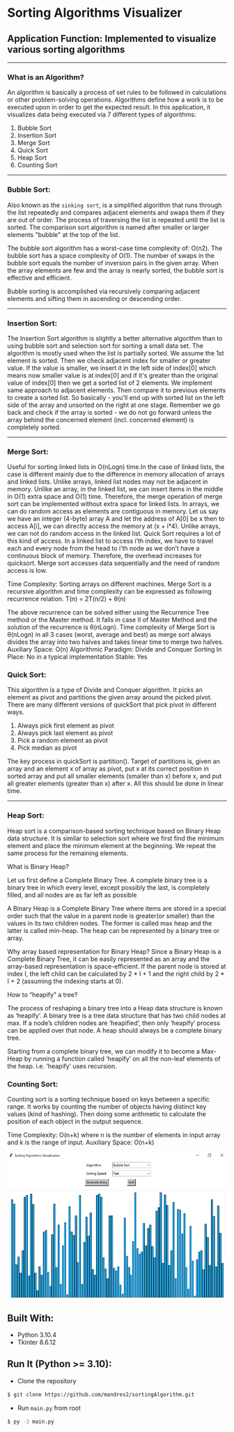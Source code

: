 # Sorting Algorithms Visualizer

## Application Function: Implemented to visualize various sorting algorithms

<hr/>

### What is an Algorithm?

An algorithm is basically a process of set rules to be followed in calculations or other problem-solving operations. Algorithms define how a work is to be executed upon in order to get the expected result. In this application, it visualizes data being executed via 7 different types of algorithms:

1. Bubble Sort
2. Insertion Sort
3. Merge Sort
4. Quick Sort
5. Heap Sort
6. Counting Sort

<hr/>

### Bubble Sort:

Also known as the `sinking sort`, is a simplified algorithm that runs through the list repeatedly and compares adjacent elements and swaps them if they are out of order. The process of traversing the list is repeated until the list is sorted. The comparison sort algorithm is named after smaller or larger elements "bubble" at the top of the list.

The bubble sort algorithm has a worst-case time complexity of: O(n2). The bubble sort has a space complexity of O(1). The number of swaps in the bubble sort equals the number of inversion pairs in the given array. When the array elements are few and the array is nearly sorted, the bubble sort is effective and efficient.

Bubble sorting is accomplished via recursively comparing adjacent elements and sifting them in ascending or descending order.

<hr/>

### Insertion Sort:

The Insertion Sort algorithm is slightly a better alternative algorithm than to using bubble sort and selection sort for sorting a small data set. The algorithm is mostly used when the list is partially sorted. We assume the 1st element is sorted. Then we check adjacent index for smaller or greater value. If the value is smaller, we insert it in the left side of index[0] which means now smaller value is at index[0] and if it's greater than the original value of index[0] then we get a sorted list of 2 elements. We implement same approach to adjacent elements. Then compare it to previous elements to create a sorted list. So basically - you'll end up with sorted list on the left side of the array and unsorted on the right at one stage. Remember we go back and check if the array is sorted - we do not go forward unless the array behind the concerned element (incl. concerned element) is completely sorted.

<hr/>

### Merge Sort:

Useful for sorting linked lists in O(nLogn) time.In the case of linked lists, the case is different mainly due to the difference in memory allocation of arrays and linked lists. Unlike arrays, linked list nodes may not be adjacent in memory. Unlike an array, in the linked list, we can insert items in the middle in O(1) extra space and O(1) time. Therefore, the merge operation of merge sort can be implemented without extra space for linked lists.
In arrays, we can do random access as elements are contiguous in memory. Let us say we have an integer (4-byte) array A and let the address of A[0] be x then to access A[i], we can directly access the memory at (x + i*4). Unlike arrays, we can not do random access in the linked list. Quick Sort requires a lot of this kind of access. In a linked list to access i’th index, we have to travel each and every node from the head to i’th node as we don’t have a continuous block of memory. Therefore, the overhead increases for quicksort. Merge sort accesses data sequentially and the need of random access is low.

Time Complexity: Sorting arrays on different machines. Merge Sort is a recursive algorithm and time complexity can be expressed as following recurrence relation.
T(n) = 2T(n/2) + θ(n)

The above recurrence can be solved either using the Recurrence Tree method or the Master method. It falls in case II of Master Method and the solution of the recurrence is θ(nLogn). Time complexity of Merge Sort is  θ(nLogn) in all 3 cases (worst, average and best) as merge sort always divides the array into two halves and takes linear time to merge two halves.
Auxiliary Space: O(n)
Algorithmic Paradigm: Divide and Conquer
Sorting In Place: No in a typical implementation
Stable: Yes

### Quick Sort:

This algorithm is a type of Divide and Conquer algorithm. It picks an element as pivot and partitions the given array around the picked pivot. There are many different versions of quickSort that pick pivot in different ways.

1. Always pick first element as pivot
2. Always pick last element as pivot
3. Pick a random element as pivot
4. Pick median as pivot

The key process in quickSort is partition(). Target of partitions is, given an array and an element x of array as pivot, put x at its correct position in sorted array and put all smaller elements (smaller than x) before x, and put all greater elements (greater than x) after x. All this should be done in linear time.

<hr/>

### Heap Sort:

Heap sort is a comparison-based sorting technique based on Binary Heap data structure. It is similar to selection sort where we first find the minimum element and place the minimum element at the beginning. We repeat the same process for the remaining elements.

What is Binary Heap?

Let us first define a Complete Binary Tree. A complete binary tree is a binary tree in which every level, except possibly the last, is completely filled, and all nodes are as far left as possible

A Binary Heap is a Complete Binary Tree where items are stored in a special order such that the value in a parent node is greater(or smaller) than the values in its two children nodes. The former is called max heap and the latter is called min-heap. The heap can be represented by a binary tree or array.

Why array based representation for Binary Heap?
Since a Binary Heap is a Complete Binary Tree, it can be easily represented as an array and the array-based representation is space-efficient. If the parent node is stored at index I, the left child can be calculated by 2 * I + 1 and the right child by 2 * I + 2 (assuming the indexing starts at 0).

How to “heapify” a tree?

The process of reshaping a binary tree into a Heap data structure is known as ‘heapify’. A binary tree is a tree data structure that has two child nodes at max. If a node’s children nodes are ‘heapified’, then only ‘heapify’ process can be applied over that node. A heap should always be a complete binary tree.

Starting from a complete binary tree, we can modify it to become a Max-Heap by running a function called ‘heapify’ on all the non-leaf elements of the heap. i.e. ‘heapify’ uses recursion.

### Counting Sort:

Counting sort is a sorting technique based on keys between a specific range. It works by counting the number of objects having distinct key values (kind of hashing). Then doing some arithmetic to calculate the position of each object in the output sequence.

Time Complexity: O(n+k) where n is the number of elements in input array and k is the range of input.
Auxiliary Space: O(n+k)

<!-- <table>
  <tr>
    <td><img  src="img/ss1.png"></td>
    <td><img  src="img/ss2.png"></td>
    <td><img  src="img/ss3.png"></td>
  </tr>
</table> -->
<p align='center'><img src="img/ss1.png"></p>

## Built With:
* Python 3.10.4
* Tkinter 8.6.12

<!-- ## Screenshots: -->
<!-- <p align="center"><img height="500" src="img/ss1.png"></p>
<p align="center"><img height="500" src="img/ss2.png"></p>
<p align="center"><img height="500" src="img/ss3.png"></p> -->

## Run It (Python >= 3.10):
- Clone the repository
```bash
$ git clone https://github.com/mandres2/sortingAlgorithm.git
```
- Run ```main.py``` from root
```bash
$ py -3 main.py
```
